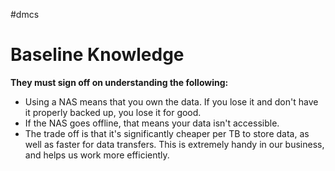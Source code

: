 #dmcs
# Baseline Knowledge

**They must sign off on understanding the following:**

- Using a NAS means that you own the data. If you lose it and don't have it properly backed up, you lose it for good.
- If the NAS goes offline, that means your data isn't accessible.
- The trade off is that it's significantly cheaper per TB to store data, as well as faster for data transfers. This is extremely handy in our business, and helps us work more efficiently.
